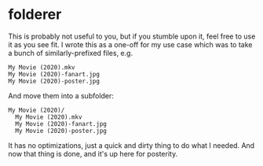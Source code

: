 # folderer

This is probably not useful to you, but if you stumble upon it, feel free to use
it as you see fit. I wrote this as a one-off for my use case which was to take a
bunch of similarly-prefixed files, e.g.

```
My Movie (2020).mkv
My Movie (2020)-fanart.jpg
My Movie (2020)-poster.jpg
```

And move them into a subfolder:

```
My Movie (2020)/
  My Movie (2020).mkv
  My Movie (2020)-fanart.jpg
  My Movie (2020)-poster.jpg
```

It has no optimizations, just a quick and dirty thing to do what I needed. And
now that thing is done, and it's up here for posterity.
